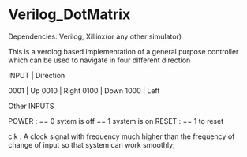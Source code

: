 # Verilog_DotMatrix

Dependencies: Verilog, Xillinx(or any other simulator)

This is a verolog based implementation of a general purpose controller which can be used to navigate in four different direction

INPUT | Direction

0001  | Up
0010  | Right
0100  | Down
1000  | Left

Other INPUTS

POWER : == 0 sytem is off
        == 1 system is on
RESET : == 1 to reset

clk : A clock signal with frequency much higher than the frequency of change of input so that system can work smoothly;
